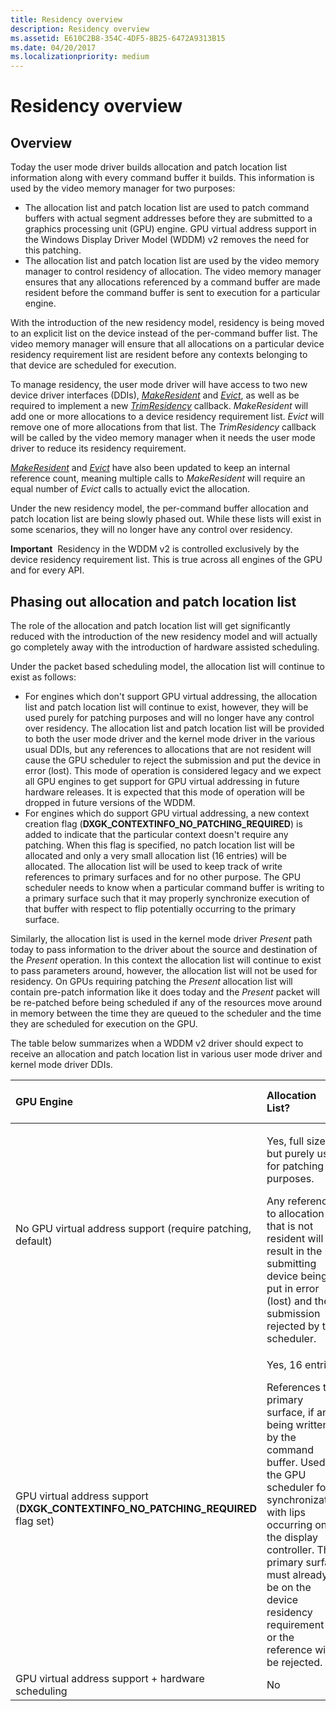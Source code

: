 ```yaml
---
title: Residency overview
description: Residency overview
ms.assetid: E610C2B8-354C-4DF5-8B25-6472A9313B15
ms.date: 04/20/2017
ms.localizationpriority: medium
---
```


# Residency overview


## <span id="Overview"></span><span id="overview"></span><span id="OVERVIEW"></span>Overview


Today the user mode driver builds allocation and patch location list information along with every command buffer it builds. This information is used by the video memory manager for two purposes:

-   The allocation list and patch location list are used to patch command buffers with actual segment addresses before they are submitted to a graphics processing unit (GPU) engine. GPU virtual address support in the Windows Display Driver Model (WDDM) v2 removes the need for this patching.
-   The allocation list and patch location list are used by the video memory manager to control residency of allocation. The video memory manager ensures that any allocations referenced by a command buffer are made resident before the command buffer is sent to execution for a particular engine.

With the introduction of the new residency model, residency is being moved to an explicit list on the device instead of the per-command buffer list. The video memory manager will ensure that all allocations on a particular device residency requirement list are resident before any contexts belonging to that device are scheduled for execution.

To manage residency, the user mode driver will have access to two new device driver interfaces (DDIs), [*MakeResident*](https://docs.microsoft.com/windows-hardware/drivers/ddi/d3dumddi/nc-d3dumddi-pfnd3dddi_makeresidentcb) and [*Evict*](https://docs.microsoft.com/windows-hardware/drivers/ddi/d3dumddi/nc-d3dumddi-pfnd3dddi_evictcb), as well as be required to implement a new [*TrimResidency*](https://docs.microsoft.com/windows-hardware/drivers/ddi/d3dumddi/nc-d3dumddi-pfnd3dddi_trimresidencyset) callback. *MakeResident* will add one or more allocations to a device residency requirement list. *Evict* will remove one of more allocations from that list. The *TrimResidency* callback will be called by the video memory manager when it needs the user mode driver to reduce its residency requirement.

[*MakeResident*](https://docs.microsoft.com/windows-hardware/drivers/ddi/d3dumddi/nc-d3dumddi-pfnd3dddi_makeresidentcb) and [*Evict*](https://docs.microsoft.com/windows-hardware/drivers/ddi/d3dumddi/nc-d3dumddi-pfnd3dddi_evictcb) have also been updated to keep an internal reference count, meaning multiple calls to *MakeResident* will require an equal number of *Evict* calls to actually evict the allocation.

Under the new residency model, the per-command buffer allocation and patch location list are being slowly phased out. While these lists will exist in some scenarios, they will no longer have any control over residency.

**Important**  Residency in the WDDM v2 is controlled exclusively by the device residency requirement list. This is true across all engines of the GPU and for every API.

 

## <span id="Phasing_out_allocation_and_patch_location_list"></span><span id="phasing_out_allocation_and_patch_location_list"></span><span id="PHASING_OUT_ALLOCATION_AND_PATCH_LOCATION_LIST"></span>Phasing out allocation and patch location list


The role of the allocation and patch location list will get significantly reduced with the introduction of the new residency model and will actually go completely away with the introduction of hardware assisted scheduling.

Under the packet based scheduling model, the allocation list will continue to exist as follows:

-   For engines which don't support GPU virtual addressing, the allocation list and patch location list will continue to exist, however, they will be used purely for patching purposes and will no longer have any control over residency. The allocation list and patch location list will be provided to both the user mode driver and the kernel mode driver in the various usual DDIs, but any references to allocations that are not resident will cause the GPU scheduler to reject the submission and put the device in error (lost). This mode of operation is considered legacy and we expect all GPU engines to get support for GPU virtual addressing in future hardware releases. It is expected that this mode of operation will be dropped in future versions of the WDDM.
-   For engines which do support GPU virtual addressing, a new context creation flag (**DXGK\_CONTEXTINFO\_NO\_PATCHING\_REQUIRED**) is added to indicate that the particular context doesn't require any patching. When this flag is specified, no patch location list will be allocated and only a very small allocation list (16 entries) will be allocated. The allocation list will be used to keep track of write references to primary surfaces and for no other purpose. The GPU scheduler needs to know when a particular command buffer is writing to a primary surface such that it may properly synchronize execution of that buffer with respect to flip potentially occurring to the primary surface.

Similarly, the allocation list is used in the kernel mode driver *Present* path today to pass information to the driver about the source and destination of the *Present* operation. In this context the allocation list will continue to exist to pass parameters around, however, the allocation list will not be used for residency. On GPUs requiring patching the *Present* allocation list will contain pre-patch information like it does today and the *Present* packet will be re-patched before being scheduled if any of the resources move around in memory between the time they are queued to the scheduler and the time they are scheduled for execution on the GPU.

The table below summarizes when a WDDM v2 driver should expect to receive an allocation and patch location list in various user mode driver and kernel mode driver DDIs.

<table>
<colgroup>
<col width="33%" />
<col width="33%" />
<col width="33%" />
</colgroup>
<thead>
<tr class="header">
<th align="left">GPU Engine</th>
<th align="left">Allocation List?</th>
<th align="left">Patch Location List?</th>
</tr>
</thead>
<tbody>
<tr class="odd">
<td align="left">No GPU virtual address support (require patching, default)</td>
<td align="left"><p>Yes, full size, but purely use for patching purposes.</p>
Any reference to allocation that is not resident will result in the submitting device being put in error (lost) and the submission rejected by the scheduler.</td>
<td align="left">Yes, full size.</td>
</tr>
<tr class="even">
<td align="left">GPU virtual address support (<strong>DXGK_CONTEXTINFO_NO_PATCHING_REQUIRED</strong> flag set)</td>
<td align="left"><p>Yes, 16 entries.</p>
References the primary surface, if any, being written to by the command buffer. Used by the GPU scheduler for synchronization with lips occurring on the display controller. The primary surface must already be on the device residency requirement list or the reference will be rejected.</td>
<td align="left">No</td>
</tr>
<tr class="odd">
<td align="left">GPU virtual address support + hardware scheduling</td>
<td align="left">No</td>
<td align="left">No</td>
</tr>
</tbody>
</table>

 

 

 





